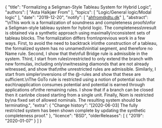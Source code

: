 {
    "title": "Formalizing a Seligman-Style Tableau System for Hybrid Logic",
    "authors": [
        "Asta Halkjær From"
    ],
    "topics": [
        "Logic/General logic/Modal logic"
    ],
    "date": "2019-12-20",
    "notify": [
        "ahfrom@dtu.dk"
    ],
    "abstract": "\nThis work is a formalization of soundness and completeness proofs\nfor a Seligman-style tableau system for hybrid logic. The completeness\nresult is obtained via a synthetic approach using maximally\nconsistent sets of tableau blocks. The formalization differs from\nprevious work in a few ways. First, to avoid the need to backtrack in\nthe construction of a tableau, the formalized system has no unnamed\ninitial segment, and therefore no Name rule. Second, I show that the\nfull Bridge rule is admissible in the system. Third, I start from rules\nrestricted to only extend the branch with new formulas, including only\nwitnessing diamonds that are not already witnessed, and show that\nthe unrestricted rules are admissible. Similarly, I start from simpler\nversions of the @-rules and show that these are sufficient.\nThe GoTo rule is restricted using a notion of potential such that each\napplication consumes potential and potential is earned through applications of\nthe remaining rules. I show that if a branch can be closed then it can\nbe closed starting from a single unit. Finally, Nom is restricted by\na fixed set of allowed nominals. The resulting system should be terminating.",
    "extra": {
        "Change history": "[2020-06-03] The fully restricted system has been shown complete by updating the synthetic completeness proof."
    },
    "licence": "BSD",
    "olderReleases": [
        {
            "2019": "2020-01-07"
        }
    ]
}